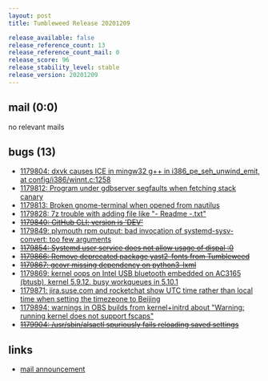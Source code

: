 ```yaml
---
layout: post
title: Tumbleweed Release 20201209

release_available: false
release_reference_count: 13
release_reference_count_mail: 0
release_score: 96
release_stability_level: stable
release_version: 20201209
---
```


## mail (0:0)

no relevant mails

## bugs (13)

<!--more-->

- [1179804: dxvk causes ICE in mingw32 g++ in i386_pe_seh_unwind_emit, at config/i386/winnt.c:1258](https://bugzilla.opensuse.org/show_bug.cgi?id=1179804)
- [1179812: Program under gdbserver segfaults when fetching stack canary](https://bugzilla.opensuse.org/show_bug.cgi?id=1179812)
- [1179813: Broken gnome-terminal when opened from nautilus](https://bugzilla.opensuse.org/show_bug.cgi?id=1179813)
- [1179828: 7z trouble with adding file like "- Readme -.txt"](https://bugzilla.opensuse.org/show_bug.cgi?id=1179828)
- ~~[1179840: GitHub CLI: version is 'DEV'](https://bugzilla.opensuse.org/show_bug.cgi?id=1179840)~~
- [1179849: plymouth  rpm output: bad invocation of systemd-sysv-convert: too few arguments](https://bugzilla.opensuse.org/show_bug.cgi?id=1179849)
- ~~[1179854: Systemd user service does not allow usage of dispal :0](https://bugzilla.opensuse.org/show_bug.cgi?id=1179854)~~
- ~~[1179866: Remove deprecated package yast2-fonts from Tumbleweed](https://bugzilla.opensuse.org/show_bug.cgi?id=1179866)~~
- ~~[1179867: gcovr missing dependency on python3-lxml](https://bugzilla.opensuse.org/show_bug.cgi?id=1179867)~~
- [1179869: kernel oops on Intel USB bluetooth embedded on AC3165 (btusb), kernel 5.9.12. busy workqueues in 5.10.1](https://bugzilla.opensuse.org/show_bug.cgi?id=1179869)
- [1179871: jira.suse.com and rocketchat show UTC time rather than local time when setting the timezeone to Beijing](https://bugzilla.opensuse.org/show_bug.cgi?id=1179871)
- [1179894: warnings in OBS builds from kernel+initrd about "Warning: running kernel does not support fscaps"](https://bugzilla.opensuse.org/show_bug.cgi?id=1179894)
- ~~[1179904: /usr/sbin/alsactl spuriously fails reloading saved settings](https://bugzilla.opensuse.org/show_bug.cgi?id=1179904)~~



## links

- [mail announcement](https://lists.opensuse.org/archives/list/factory@lists.opensuse.org/thread/PSJSOC3KMDZVIGEQHKV7SUKAEVSG7GS7)
